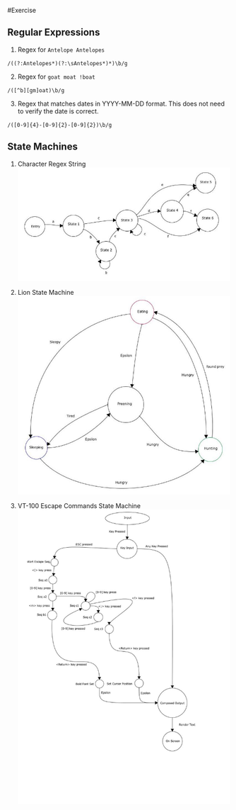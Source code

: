 #Exercise

## Regular Expressions
1. Regex for `Antelope Antelopes`
```
/((?:Antelopes*)(?:\sAntelopes*)*)\b/g
```

2. Regex for `goat moat !boat`
```
/([^b][gm]oat)\b/g
```

3. Regex that matches dates in YYYY-MM-DD format. This does not need to 
   verify the date is correct.
```
/([0-9]{4}-[0-9]{2}-[0-9]{2})\b/g
```

## State Machines

1. Character Regex String
![Character regex state machine](./images/state_regex1.jpg)

2. Lion State Machine
![Lion State Machine Describing basic states of day](./images/state_lion1.jpg)

3. VT-100 Escape Commands State Machine
![State machine that describes two different escape sequences to control the screen](./images/state_vt100_1.jpg)